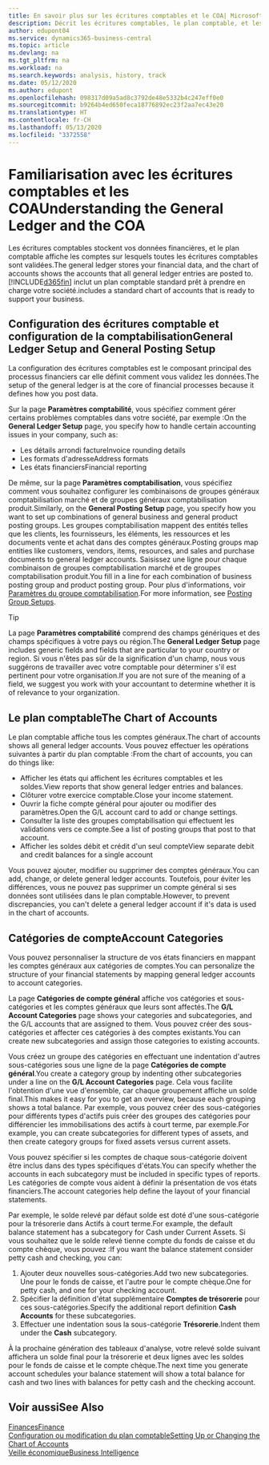 ```yaml
---
title: En savoir plus sur les écritures comptables et le COA| Microsoft Docs
description: Décrit les écritures comptables, le plan comptable, et les catégories de compte.
author: edupont04
ms.service: dynamics365-business-central
ms.topic: article
ms.devlang: na
ms.tgt_pltfrm: na
ms.workload: na
ms.search.keywords: analysis, history, track
ms.date: 05/12/2020
ms.author: edupont
ms.openlocfilehash: 098317d09a5ad8c3792de48e5332b4c247eff0e0
ms.sourcegitcommit: b9264b4ed650feca18776892ec23f2aa7ec43e20
ms.translationtype: HT
ms.contentlocale: fr-CH
ms.lasthandoff: 05/13/2020
ms.locfileid: "3372558"
---
```

# <a name="understanding-the-general-ledger-and-the-coa"></a><span data-ttu-id="4aad5-103">Familiarisation avec les écritures comptables et les COA</span><span class="sxs-lookup"><span data-stu-id="4aad5-103">Understanding the General Ledger and the COA</span></span>

<span data-ttu-id="4aad5-104">Les écritures comptables stockent vos données financières, et le plan comptable affiche les comptes sur lesquels toutes les écritures comptables sont validées.</span><span class="sxs-lookup"><span data-stu-id="4aad5-104">The general ledger stores your financial data, and the chart of accounts shows the accounts that all general ledger entries are posted to.</span></span> [!INCLUDE[d365fin](includes/d365fin_md.md)] <span data-ttu-id="4aad5-105">inclut un plan comptable standard prêt à prendre en charge votre société.</span><span class="sxs-lookup"><span data-stu-id="4aad5-105">includes a standard chart of accounts that is ready to support your business.</span></span>

## <a name="general-ledger-setup-and-general-posting-setup"></a><span data-ttu-id="4aad5-106">Configuration des écritures comptable et configuration de la comptabilisation</span><span class="sxs-lookup"><span data-stu-id="4aad5-106">General Ledger Setup and General Posting Setup</span></span>

<span data-ttu-id="4aad5-107">La configuration des écritures comptables est le composant principal des processus financiers car elle définit comment vous validez les données.</span><span class="sxs-lookup"><span data-stu-id="4aad5-107">The setup of the general ledger is at the core of financial processes because it defines how you post data.</span></span>  

<span data-ttu-id="4aad5-108">Sur la page **Paramètres comptabilité**, vous spécifiez comment gérer certains problèmes comptables dans votre société, par exemple :</span><span class="sxs-lookup"><span data-stu-id="4aad5-108">On the **General Ledger Setup** page, you specify how to handle certain accounting issues in your company, such as:</span></span>  

* <span data-ttu-id="4aad5-109">Les détails arrondi facture</span><span class="sxs-lookup"><span data-stu-id="4aad5-109">Invoice rounding details</span></span>  
* <span data-ttu-id="4aad5-110">Les formats d'adresse</span><span class="sxs-lookup"><span data-stu-id="4aad5-110">Address formats</span></span>  
* <span data-ttu-id="4aad5-111">Les états financiers</span><span class="sxs-lookup"><span data-stu-id="4aad5-111">Financial reporting</span></span>  

<span data-ttu-id="4aad5-112">De même, sur la page **Paramètres comptabilisation**, vous spécifiez comment vous souhaitez configurer les combinaisons de groupes généraux comptabilisation marché et de groupes généraux comptabilisation produit.</span><span class="sxs-lookup"><span data-stu-id="4aad5-112">Similarly, on the **General Posting Setup** page, you specify how you want to set up combinations of general business and general product posting groups.</span></span> <span data-ttu-id="4aad5-113">Les groupes comptabilisation mappent des entités telles que les clients, les fournisseurs, les éléments, les ressources et les documents vente et achat dans des comptes généraux.</span><span class="sxs-lookup"><span data-stu-id="4aad5-113">Posting groups map entities like customers, vendors, items, resources, and sales and purchase documents to general ledger accounts.</span></span> <span data-ttu-id="4aad5-114">Saisissez une ligne pour chaque combinaison de groupes comptabilisation marché et de groupes comptabilisation produit.</span><span class="sxs-lookup"><span data-stu-id="4aad5-114">You fill in a line for each combination of business posting group and product posting group.</span></span> <span data-ttu-id="4aad5-115">Pour plus d'informations, voir [Paramètres du groupe comptabilisation](finance-posting-groups.md).</span><span class="sxs-lookup"><span data-stu-id="4aad5-115">For more information, see [Posting Group Setups](finance-posting-groups.md).</span></span>  

> [!TIP]
> <span data-ttu-id="4aad5-116">La page **Paramètres comptabilité** comprend des champs génériques et des champs spécifiques à votre pays ou région.</span><span class="sxs-lookup"><span data-stu-id="4aad5-116">The **General Ledger Setup** page includes generic fields and fields that are particular to your country or region.</span></span> <span data-ttu-id="4aad5-117">Si vous n'êtes pas sûr de la signification d'un champ, nous vous suggérons de travailler avec votre comptable pour déterminer s'il est pertinent pour votre organisation.</span><span class="sxs-lookup"><span data-stu-id="4aad5-117">If you are not sure of the meaning of a field, we suggest you work with your accountant to determine whether it is of relevance to your organization.</span></span>  

## <a name="the-chart-of-accounts"></a><span data-ttu-id="4aad5-118">Le plan comptable</span><span class="sxs-lookup"><span data-stu-id="4aad5-118">The Chart of Accounts</span></span>

<span data-ttu-id="4aad5-119">Le plan comptable affiche tous les comptes généraux.</span><span class="sxs-lookup"><span data-stu-id="4aad5-119">The chart of accounts shows all general ledger accounts.</span></span> <span data-ttu-id="4aad5-120">Vous pouvez effectuer les opérations suivantes à partir du plan comptable :</span><span class="sxs-lookup"><span data-stu-id="4aad5-120">From the chart of accounts, you can do things like:</span></span>  

* <span data-ttu-id="4aad5-121">Afficher les états qui affichent les écritures comptables et les soldes.</span><span class="sxs-lookup"><span data-stu-id="4aad5-121">View reports that show general ledger entries and balances.</span></span>  
* <span data-ttu-id="4aad5-122">Clôturer votre exercice comptable.</span><span class="sxs-lookup"><span data-stu-id="4aad5-122">Close your income statement.</span></span>  
* <span data-ttu-id="4aad5-123">Ouvrir la fiche compte général pour ajouter ou modifier des paramètres.</span><span class="sxs-lookup"><span data-stu-id="4aad5-123">Open the G/L account card to add or change settings.</span></span>  
* <span data-ttu-id="4aad5-124">Consulter la liste des groupes comptabilisation qui effectuent les validations vers ce compte.</span><span class="sxs-lookup"><span data-stu-id="4aad5-124">See a list of posting groups that post to that account.</span></span>
* <span data-ttu-id="4aad5-125">Afficher les soldes débit et crédit d'un seul compte</span><span class="sxs-lookup"><span data-stu-id="4aad5-125">View separate debit and credit balances for a single account</span></span>  

<span data-ttu-id="4aad5-126">Vous pouvez ajouter, modifier ou supprimer des comptes généraux.</span><span class="sxs-lookup"><span data-stu-id="4aad5-126">You can add, change, or delete general ledger accounts.</span></span> <span data-ttu-id="4aad5-127">Toutefois, pour éviter les différences, vous ne pouvez pas supprimer un compte général si ses données sont utilisées dans le plan comptable.</span><span class="sxs-lookup"><span data-stu-id="4aad5-127">However, to prevent discrepancies, you can't delete a general ledger account if it's data is used in the chart of accounts.</span></span>  

## <a name="account-categories"></a><span data-ttu-id="4aad5-128">Catégories de compte</span><span class="sxs-lookup"><span data-stu-id="4aad5-128">Account Categories</span></span>

<span data-ttu-id="4aad5-129">Vous pouvez personnaliser la structure de vos états financiers en mappant les comptes généraux aux catégories de comptes.</span><span class="sxs-lookup"><span data-stu-id="4aad5-129">You can personalize the structure of your financial statements by mapping general ledger accounts to account categories.</span></span>  

<span data-ttu-id="4aad5-130">La page **Catégories de compte général** affiche vos catégories et sous-catégories et les comptes généraux que leurs sont affectés.</span><span class="sxs-lookup"><span data-stu-id="4aad5-130">The **G/L Account Categories** page shows your categories and subcategories, and the G/L accounts that are assigned to them.</span></span> <span data-ttu-id="4aad5-131">Vous pouvez créer des sous-catégories et affecter ces catégories à des comptes existants.</span><span class="sxs-lookup"><span data-stu-id="4aad5-131">You can create new subcategories and assign those categories to existing accounts.</span></span>  

<span data-ttu-id="4aad5-132">Vous créez un groupe des catégories en effectuant une indentation d'autres sous-catégories sous une ligne de la page **Catégories de compte général**.</span><span class="sxs-lookup"><span data-stu-id="4aad5-132">You create a category group by indenting other subcategories under a line on the **G/L Account Categories** page.</span></span> <span data-ttu-id="4aad5-133">Cela vous facilite l'obtention d'une vue d'ensemble, car chaque groupement affiche un solde final.</span><span class="sxs-lookup"><span data-stu-id="4aad5-133">This makes it easy for you to get an overview, because each grouping shows a total balance.</span></span> <span data-ttu-id="4aad5-134">Par exemple, vous pouvez créer des sous-catégories pour différents types d'actifs puis créer des groupes des catégories pour différencier les immobilisations des actifs à court terme, par exemple.</span><span class="sxs-lookup"><span data-stu-id="4aad5-134">For example, you can create subcategories for different types of assets, and then create category groups for fixed assets versus current assets.</span></span>  

<span data-ttu-id="4aad5-135">Vous pouvez spécifier si les comptes de chaque sous-catégorie doivent être inclus dans des types spécifiques d'états.</span><span class="sxs-lookup"><span data-stu-id="4aad5-135">You can specify whether the accounts in each subcategory must be included in specific types of reports.</span></span> <span data-ttu-id="4aad5-136">Les catégories de compte vous aident à définir la présentation de vos états financiers.</span><span class="sxs-lookup"><span data-stu-id="4aad5-136">The account categories help define the layout of your financial statements.</span></span>  

<span data-ttu-id="4aad5-137">Par exemple, le solde relevé par défaut solde est doté d'une sous-catégorie pour la trésorerie dans Actifs à court terme.</span><span class="sxs-lookup"><span data-stu-id="4aad5-137">For example, the default balance statement has a subcategory for Cash under Current Assets.</span></span> <span data-ttu-id="4aad5-138">Si vous souhaitez que le solde relevé tienne compte du fonds de caisse et du compte chèque, vous pouvez :</span><span class="sxs-lookup"><span data-stu-id="4aad5-138">If you want the balance statement consider petty cash and checking, you can:</span></span>  

1. <span data-ttu-id="4aad5-139">Ajouter deux nouvelles sous-catégories.</span><span class="sxs-lookup"><span data-stu-id="4aad5-139">Add two new subcategories.</span></span> <span data-ttu-id="4aad5-140">Une pour le fonds de caisse, et l'autre pour le compte chèque.</span><span class="sxs-lookup"><span data-stu-id="4aad5-140">One for petty cash, and one for your checking account.</span></span>  
2. <span data-ttu-id="4aad5-141">Spécifier la définition d'état supplémentaire **Comptes de trésorerie** pour ces sous-catégories.</span><span class="sxs-lookup"><span data-stu-id="4aad5-141">Specify the additional report definition **Cash Accounts** for these subcategories.</span></span>  
3. <span data-ttu-id="4aad5-142">Effectuer une indentation sous la sous-catégorie **Trésorerie**.</span><span class="sxs-lookup"><span data-stu-id="4aad5-142">Indent them under the **Cash** subcategory.</span></span>  

<span data-ttu-id="4aad5-143">À la prochaine génération des tableaux d'analyse, votre relevé solde suivant affichera un solde final pour la trésorerie et deux lignes avec les soldes pour le fonds de caisse et le compte chèque.</span><span class="sxs-lookup"><span data-stu-id="4aad5-143">The next time you generate account schedules your balance statement will show a total balance for cash and two lines with balances for petty cash and the checking account.</span></span>  

## <a name="see-also"></a><span data-ttu-id="4aad5-144">Voir aussi</span><span class="sxs-lookup"><span data-stu-id="4aad5-144">See Also</span></span>

[<span data-ttu-id="4aad5-145">Finances</span><span class="sxs-lookup"><span data-stu-id="4aad5-145">Finance</span></span>](finance.md)  
[<span data-ttu-id="4aad5-146">Configuration ou modification du plan comptable</span><span class="sxs-lookup"><span data-stu-id="4aad5-146">Setting Up or Changing the Chart of Accounts</span></span>](finance-setup-chart-accounts.md)  
[<span data-ttu-id="4aad5-147">Veille économique</span><span class="sxs-lookup"><span data-stu-id="4aad5-147">Business Intelligence</span></span>](bi.md)  
